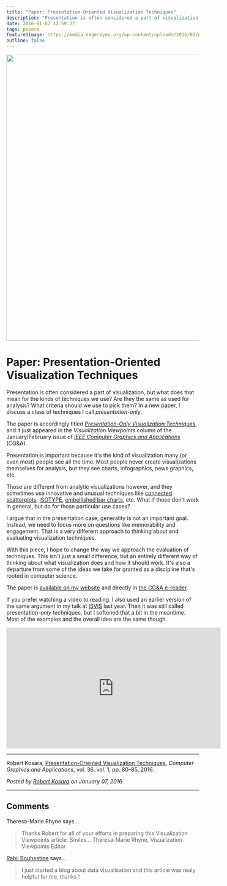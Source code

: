 ```yaml
---
title: "Paper: Presentation-Oriented Visualization Techniques"
description: "Presentation is often considered a part of visualization, but what does that mean for the kinds of techniques we use? Are they the same as used for analysis? What criteria should we use to pick them? In a new paper, I discuss a class of techniques I call presentation-only."
date: 2016-01-07 12:59:27
tags: papers
featuredImage: https://media.eagereyes.org/wp-content/uploads/2016/01/pres-oriented-teaser.jpg
outline: false
---
```


<p align="center"><img src="https://media.eagereyes.org/wp-content/uploads/2016/01/pres-oriented-teaser.jpg" width="850" height="745" /></p>

# Paper: Presentation-Oriented Visualization Techniques

Presentation is often considered a part of visualization, but what does that mean for the kinds of techniques we use? Are they the same as used for analysis? What criteria should we use to pick them? In a new paper, I discuss a class of techniques I call <em>presentation-only</em>.

The paper is accordingly titled <em><a href="/publications/Kosara-CGA-2016">Presentation-Only Visualization Techniques</a></em>, and it just appeared in the <em>Visualization Viewpoints</em> column of the January/February issue of <a href="http://online.qmags.com/CGA0116?pg=86&amp;mode=2#pg82&amp;mode2"><em>IEEE Computer Graphics and Applications</em></a> (CG&amp;A).

Presentation is important because it's the kind of visualization many (or even most) people see all the time. Most people never create visualizations themselves for analysis, but they see charts, infographics, news graphics, etc.

Those are different from analytic visualizations however, and they sometimes use innovative and unusual techniques like <a href="/papers/the-connected-scatterplot-for-presenting-paired-time-series">connected scatterplots</a>, <a href="/papers/isotype-visualization">ISOTYPE</a>, <a href="/papers/evaluation-of-the-impact-of-visual-embellishments-in-bar-charts">embellished bar charts</a>, etc. What if those don't work in general, but do for those particular use cases?

I argue that in the presentation case, generality is not an important goal. Instead, we need to focus more on questions like memorability and engagement. That is a very different approach to thinking about and evaluating visualization techniques.

With this piece, I hope to change the way we approach the evaluation of techniques. This isn't just a small difference, but an entirely different way of thinking about what visualization does and how it should work. It's also a departure from some of the ideas we take for granted as a discipline that's rooted in computer science.

The paper is <a href="/publications/Kosara-CGA-2016">available on my website</a> and directly in <a href="http://online.qmags.com/CGA0116?pg=86&amp;mode=2#pg82&amp;mode2">the CG&amp;A e-reader</a>.

If you prefer watching a video to reading: I also used an earlier version of the same argument in my talk at <a href="http://www.isvisshenkar.org">ISVIS</a> last year. Then it was still called presentation-<em>only</em> techniques, but I softened that a bit in the meantime. Most of the examples and the overall idea are the same though.

<p align="center"><iframe width="560" height="315" src="https://www.youtube.com/embed/sR5fkfbqO8w?si=AcsPCl5Whmxw-fiC" title="YouTube video player" frameborder="0" allow="accelerometer; autoplay; clipboard-write; encrypted-media; gyroscope; picture-in-picture; web-share" allowfullscreen></iframe></p>

<hr />

Robert Kosara, <a href="/publications/Kosara-CGA-2016">Presentation-Oriented Visualization Techniques</a>, <em>Computer Graphics and Applications</em>, vol. 36, vol. 1, pp. 80–85, 2016.


_Posted by <a href="/about">Robert Kosara</a> on January 07, 2016_


<aside class="comments">

---
## Comments

Theresa-Marie Rhyne says…
>	Thanks Robert for all of your efforts in preparing this Visualization Viewpoints article.
>	Smiles... Theresa-Marie Rhyne, Visualization Viewpoints Editor

<a href="http://datavisualised.com/" rel="nofollow noopener" target="_blank">Rabii Bouhestine</a> says…
>	I just started a blog about data visualisation and this article was realy helpful for me, thanks !

</aside>

